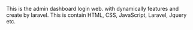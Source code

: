 This is the admin dashboard login web. with dynamically features and create by laravel.
This is contain HTML, CSS, JavaScript, Laravel, Jquery etc. 
